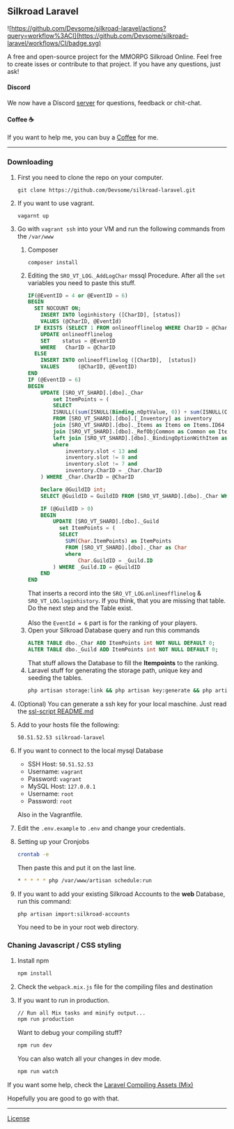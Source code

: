 ## Silkroad Laravel

![https://github.com/Devsome/silkroad-laravel/actions?query=workflow%3ACI](https://github.com/Devsome/silkroad-laravel/workflows/CI/badge.svg)

A free and open-source project for the MMORPG Silkroad Online.
Feel free to create isses or contribute to that project. If you have any questions, just ask!

#### Discord
We now have a Discord [server](https://discord.gg/MNjY4By) for questions, feedback or chit-chat.

#### Coffee ☕️
If you want to help me, you can buy a [Coffee](https://www.buymeacoffee.com/Mi0v2sB) for me.
<hr>

### Downloading

1. First you need to clone the repo on your computer.
    ```
    git clone https://github.com/Devsome/silkroad-laravel.git
    ```
2. If you want to use vagrant.
    ```
    vagarnt up
    ``` 
3. Go with `vagrant ssh` into your VM and run the following commands from the `/var/www`
    1. Composer
        ```
        composer install
        ```
    2. Editing the `SRO_VT_LOG`.`_AddLogChar` mssql Procedure. After all the `set` variables you need to paste this stuff.
        ```sql
        IF(@EventID = 4 or @EventID = 6)
        BEGIN
          SET NOCOUNT ON;
            INSERT INTO loginhistory ([CharID], [status])
            VALUES (@CharID, @EventId)
          IF EXISTS (SELECT 1 FROM onlineofflinelog WHERE CharID = @CharID)
            UPDATE onlineofflinelog
            SET    status = @EventID
            WHERE	CharID = @CharID
          ELSE
            INSERT INTO onlineofflinelog ([CharID],  [status])
            VALUES      (@CharID, @EventID)
        END
        IF (@EventID = 6)
        BEGIN
            UPDATE [SRO_VT_SHARD].[dbo]._Char 
                set ItemPoints = (
                SELECT
                ISNULL((sum(ISNULL(Binding.nOptValue, 0)) + sum(ISNULL(OptLevel, 0)) + sum(ISNULL(Common.ReqLevel1, 0))), 0) as ItemPoints
                FROM [SRO_VT_SHARD].[dbo].[_Inventory] as inventory
                join [SRO_VT_SHARD].[dbo]._Items as Items on Items.ID64  = inventory.ItemID
                join [SRO_VT_SHARD].[dbo]._RefObjCommon as Common on Items.RefItemId  = Common.ID
                left join [SRO_VT_SHARD].[dbo]._BindingOptionWithItem as Binding on Binding.nItemDBID = Items.ID64
                where
                    inventory.slot < 13 and
                    inventory.slot != 8 and
                    inventory.slot != 7 and
                    inventory.CharID = _Char.CharID
            ) WHERE _Char.CharID = @CharID
        
            Declare @GuildID int;
            SELECT @GuildID = GuildID FROM [SRO_VT_SHARD].[dbo]._Char WHERE _Char.CharID = @CharID
        
            IF (@GuildID > 0)
            BEGIN
                UPDATE [SRO_VT_SHARD].[dbo]._Guild 
                  set ItemPoints = (
                  SELECT
                    SUM(Char.ItemPoints) as ItemPoints
                    FROM [SRO_VT_SHARD].[dbo]._Char as Char
                    where
                        Char.GuildID = _Guild.ID
                ) WHERE _Guild.ID = @GuildID
            END
        END
        ```
        That inserts a record into the `SRO_VT_LOG`.`onlineofflinelog` & `SRO_VT_LOG`.`loginhistory`. If you think, that you are missing that table. Do the next step and the Table exist.
        <br><br>Also the `EventId = 6` part is for the ranking of your players.
    4. Open your Silkroad Database query and run this commands
        ```sql
        ALTER TABLE dbo._Char ADD ItemPoints int NOT NULL DEFAULT 0;
        ALTER TABLE dbo._Guild ADD ItemPoints int NOT NULL DEFAULT 0;
        ``` 
        That stuff allows the Database to fill the **Itempoints** to the ranking.
    3. Laravel stuff for generating the storage path, unique key and seeding the tables.
        ```bash
        php artisan storage:link && php artisan key:generate && php artisan migrate --seed
        ```
4. (Optional) You can generate a ssh key for your local maschine. Just read the [ssl-script README.md](/ssl-script/README.md)
5. Add to your hosts file the following:
    ```
    50.51.52.53 silkroad-laravel
    ```
6. If you want to connect to the local mysql Database
    - SSH Host: `50.51.52.53`
    - Username: `vagrant`
    - Password: `vagrant`
    - MySQL Host: `127.0.0.1`
    - Username: `root`
    - Password: `root`
    
    Also in the Vagrantfile.

7. Edit the `.env.example` to `.env` and change your credentials.

8. Setting up your Cronjobs
    ```bash
    crontab -e
    ```
    Then paste this and put it on the last line.
    ```bash
    * * * * * php /var/www/artisan schedule:run
    ```
9. If you want to add your existing Silkroad Accounts to the **web** Database, run this command:
    ```bash
    php artisan import:silkroad-accounts
    ```
    You need to be in your root web directory.
    
### Chaning Javascript / CSS styling

1. Install npm
    ```bash
    npm install
    ``` 
2. Check the `webpack.mix.js` file for the compiling files and destination
3. If you want to run in production.
    ```bash
    // Run all Mix tasks and minify output...
    npm run production
    ```
    
    Want to debug your compiling stuff?
    ```bash
    npm run dev
    ```
    
    You can also watch all your changes in dev mode.
    ```bash
    npm run watch
    ```

If you want some help, check the [Laravel Compiling Assets (Mix)](https://laravel.com/docs/6.x/mix)


Hopefully you are good to go with that. 
<hr>     

[License](/LICENSE)
